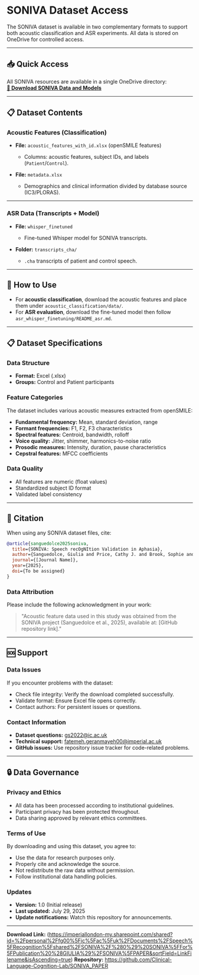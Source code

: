 # SONIVA Dataset Access

The SONIVA dataset is available in two complementary formats to support both acoustic classification and ASR experiments. All data is stored on OneDrive for controlled access.

---

## 📥 Quick Access

All SONIVA resources are available in a single OneDrive directory:  
**[🔗 Download SONIVA Data and Models](https://imperiallondon-my.sharepoint.com/shared?id=%2Fpersonal%2Ffg00%5Fic%5Fac%5Fuk%2FDocuments%2FSpeech%5FRecognition%5Fshared%2FSONIVA%2F%280%29%20SONIVA%5FFor%5FPublication%20%28GIULIA%29%2FSONIVA%5FPAPER&sortField=LinkFilename&isAscending=true)**

---

## 📋 Dataset Contents

### Acoustic Features (Classification)
- **File:** `acoustic_features_with_id.xlsx` (openSMILE features)
   - Columns: acoustic features, subject IDs, and labels (`Patient`/`Control`).

- **File:** `metadata.xlsx`
  - Demographics and clinical information divided by database source (IC3/PLORAS).

---

### ASR Data (Transcripts + Model)
- **File:** `whisper_finetuned`
  - Fine-tuned Whisper model for SONIVA transcripts.

- **Folder:** `transcripts_cha/`
  - `.cha` transcripts of patient and control speech.
---

## 🚀 How to Use
- For **acoustic classification**, download the acoustic features and place them under `acoustic_classification/data/`.
- For **ASR evaluation**, download the fine-tuned model then follow `asr_whisper_finetuning/README_asr.md`.
---

## 📋 Dataset Specifications

### Data Structure
- **Format:** Excel (.xlsx)
- **Groups:** Control and Patient participants
### Feature Categories
The dataset includes various acoustic measures extracted from openSMILE:
- **Fundamental frequency:** Mean, standard deviation, range
- **Formant frequencies:** F1, F2, F3 characteristics
- **Spectral features:** Centroid, bandwidth, rolloff
- **Voice quality:** Jitter, shimmer, harmonics-to-noise ratio
- **Prosodic measures:** Intensity, duration, pause characteristics
- **Cepstral features:** MFCC coefficients

### Data Quality
- All features are numeric (float values)
- Standardized subject ID format
- Validated label consistency

---
## 📝 Citation
When using any SONIVA dataset files, cite:
```bibtex
@article{sanguedolce2025soniva,
  title={SONIVA: Speech recOgNItion Validation in Aphasia},
  author={Sanguedolce, Giulia and Price, Cathy J. and Brook, Sophie and Gruia, Dragos C. and Parkinson, Niamh V. and Naylor, Patrick A. and Geranmayeh, Fatemeh},
  journal={[Journal Name]},
  year={2025},
  doi={To be assigned}
}
```

### Data Attribution
Please include the following acknowledgment in your work:
> "Acoustic feature data used in this study was obtained from the SONIVA project (Sanguedolce et al., 2025), available at: [GitHub repository link]."

---

## 🆘 Support

### Data Issues
If you encounter problems with the dataset:
- Check file integrity: Verify the download completed successfully.
- Validate format: Ensure Excel file opens correctly.
- Contact authors: For persistent issues or questions.

### Contact Information
- **Dataset questions:** gs2022@ic.ac.uk
- **Technical support:** fatemeh.geranmayeh00@imperial.ac.uk
- **GitHub issues:** Use repository issue tracker for code-related problems.

---

## 🔒 Data Governance

### Privacy and Ethics
- All data has been processed according to institutional guidelines.
- Participant privacy has been protected throughout.
- Data sharing approved by relevant ethics committees.

### Terms of Use
By downloading and using this dataset, you agree to:
- Use the data for research purposes only.
- Properly cite and acknowledge the source.
- Not redistribute the raw data without permission.
- Follow institutional data handling policies.

### Updates
- **Version:** 1.0 (Initial release)
- **Last updated:** July 29, 2025
- **Update notifications:** Watch this repository for announcements.

---

**Download Link:** (https://imperiallondon-my.sharepoint.com/shared?id=%2Fpersonal%2Ffg00%5Fic%5Fac%5Fuk%2FDocuments%2FSpeech%5FRecognition%5Fshared%2FSONIVA%2F%280%29%20SONIVA%5FFor%5FPublication%20%28GIULIA%29%2FSONIVA%5FPAPER&sortField=LinkFilename&isAscending=true) 
**Repository:** https://github.com/Clinical-Language-Cognition-Lab/SONIVA_PAPER

